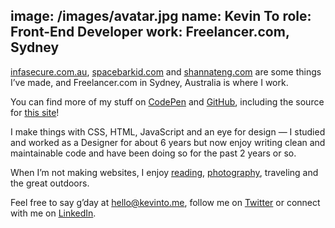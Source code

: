 image: /images/avatar.jpg
name: Kevin To
role: Front-End Developer
work: Freelancer.com, Sydney
---

[infasecure.com.au](http://infasecure.com.au/), [spacebarkid.com](http://spacebarkid.com/) and [shannateng.com](http://shannateng.com/) are some things I’ve made, and Freelancer.com in Sydney, Australia is where I work.</p>

You can find more of my stuff on [CodePen](https://codepen.io/qkevinto/) and [GitHub](https://github.com/qkevinto/), including the source for [this site](https://github.com/qkevinto/kto)!

I make things with CSS, HTML, JavaScript and an eye for design &mdash; I studied and worked as a Designer for about 6 years but now enjoy writing clean and maintainable code and have been doing so for the past 2 years or so.

When I’m not making websites, I enjoy [reading](https://getpocket.com/@kevinto), [photography](https://500px.com/kevinto), traveling and the great outdoors.

Feel free to say g’day at [hello@kevinto.me](mailto://hello@kevinto.me), follow me on [Twitter](https://twitter.com/qkevinto) or connect with me on [LinkedIn](https://au.linkedin.com/in/qkevinto).
